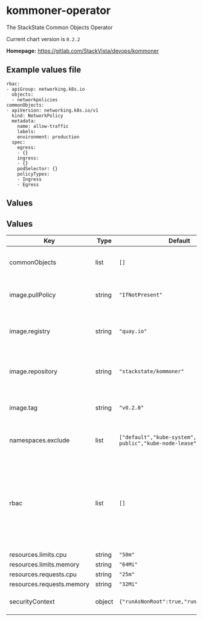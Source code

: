 # kommoner-operator

The StackState Common Objects Operator

Current chart version is `0.2.2`

**Homepage:** <https://gitlab.com/StackVista/devops/kommoner>

## Example values file

````
rbac:
- apiGroup: networking.k8s.io
  objects:
  - networkpolicies
commonObjects:
- apiVersion: networking.k8s.io/v1
  kind: NetworkPolicy
  metadata:
    name: allow-traffic
    labels:
    environment: production
  spec:
    egress:
    - {}
    ingress:
    - {}
    podSelector: {}
    policyTypes:
    - Ingress
    - Egress
````

## Values

## Values

| Key | Type | Default | Description |
|-----|------|---------|-------------|
| commonObjects | list | `[]` | Common objects to be installed in all namespaces |
| image.pullPolicy | string | `"IfNotPresent"` | Pull policy for the image for the Kommoner operator |
| image.registry | string | `"quay.io"` | Registry containing the image for the Kommoner operator |
| image.repository | string | `"stackstate/kommoner"` | Repository containing the image for the Kommoner operator |
| image.tag | string | `"v0.2.0"` | Tag of the image for the Kommoner operator |
| namespaces.exclude | list | `["default","kube-system","kube-public","kube-node-lease"]` | Namespaces to exclude from processing by the Kommoner |
| rbac | list | `[]` | Types of Kubernetes objects that are created by Kommoner, these are added to an RBAC ClusterRole so that Kommoner may manipulate them |
| resources.limits.cpu | string | `"50m"` |  |
| resources.limits.memory | string | `"64Mi"` |  |
| resources.requests.cpu | string | `"25m"` |  |
| resources.requests.memory | string | `"32Mi"` |  |
| securityContext | object | `{"runAsNonRoot":true,"runAsUser":65532}` | SecurityContext for the Kommoner pod |
